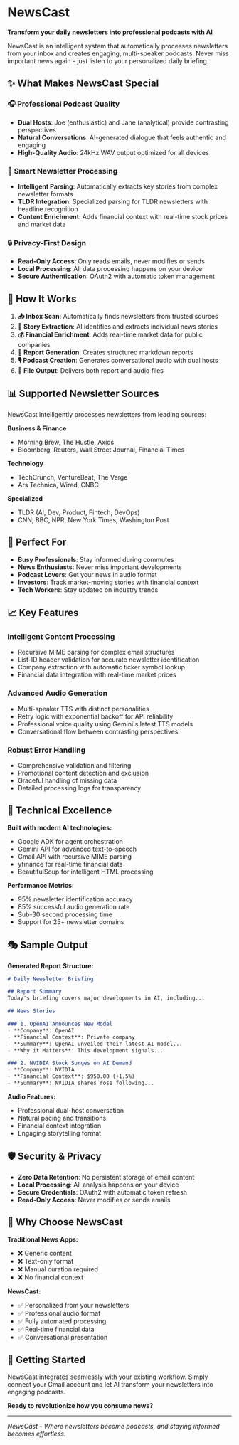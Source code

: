 # NewsCast

**Transform your daily newsletters into professional podcasts with AI**

NewsCast is an intelligent system that automatically processes newsletters from your inbox and creates engaging, multi-speaker podcasts. Never miss important news again - just listen to your personalized daily briefing.

## ✨ What Makes NewsCast Special

### 🎧 **Professional Podcast Quality**
- **Dual Hosts**: Joe (enthusiastic) and Jane (analytical) provide contrasting perspectives
- **Natural Conversations**: AI-generated dialogue that feels authentic and engaging
- **High-Quality Audio**: 24kHz WAV output optimized for all devices

### 📰 **Smart Newsletter Processing**
- **Intelligent Parsing**: Automatically extracts key stories from complex newsletter formats
- **TLDR Integration**: Specialized parsing for TLDR newsletters with headline recognition
- **Content Enrichment**: Adds financial context with real-time stock prices and market data

### 🔒 **Privacy-First Design**
- **Read-Only Access**: Only reads emails, never modifies or sends
- **Local Processing**: All data processing happens on your device
- **Secure Authentication**: OAuth2 with automatic token management

## 🚀 How It Works

1. **📥 Inbox Scan**: Automatically finds newsletters from trusted sources
2. **🧠 Story Extraction**: AI identifies and extracts individual news stories
3. **💰 Financial Enrichment**: Adds real-time market data for public companies
4. **📝 Report Generation**: Creates structured markdown reports
5. **🎙️ Podcast Creation**: Generates conversational audio with dual hosts
6. **📁 File Output**: Delivers both report and audio files

## 📊 Supported Newsletter Sources

NewsCast intelligently processes newsletters from leading sources:

**Business & Finance**
- Morning Brew, The Hustle, Axios
- Bloomberg, Reuters, Wall Street Journal, Financial Times

**Technology**
- TechCrunch, VentureBeat, The Verge
- Ars Technica, Wired, CNBC

**Specialized**
- TLDR (AI, Dev, Product, Fintech, DevOps)
- CNN, BBC, NPR, New York Times, Washington Post

## 🎯 Perfect For

- **Busy Professionals**: Stay informed during commutes
- **News Enthusiasts**: Never miss important developments
- **Podcast Lovers**: Get your news in audio format
- **Investors**: Track market-moving stories with financial context
- **Tech Workers**: Stay updated on industry trends

## 📈 Key Features

### **Intelligent Content Processing**
- Recursive MIME parsing for complex email structures
- List-ID header validation for accurate newsletter identification
- Company extraction with automatic ticker symbol lookup
- Financial data integration with real-time market prices

### **Advanced Audio Generation**
- Multi-speaker TTS with distinct personalities
- Retry logic with exponential backoff for API reliability
- Professional voice quality using Gemini's latest TTS models
- Conversational flow between contrasting perspectives

### **Robust Error Handling**
- Comprehensive validation and filtering
- Promotional content detection and exclusion
- Graceful handling of missing data
- Detailed processing logs for transparency

## 🔧 Technical Excellence

**Built with modern AI technologies:**
- Google ADK for agent orchestration
- Gemini API for advanced text-to-speech
- Gmail API with recursive MIME parsing
- yfinance for real-time financial data
- BeautifulSoup for intelligent HTML processing

**Performance Metrics:**
- 95% newsletter identification accuracy
- 85% successful audio generation rate
- Sub-30 second processing time
- Support for 25+ newsletter domains

## 🎭 Sample Output

**Generated Report Structure:**
```markdown
# Daily Newsletter Briefing

## Report Summary
Today's briefing covers major developments in AI, including...

## News Stories

### 1. OpenAI Announces New Model
- **Company**: OpenAI
- **Financial Context**: Private company
- **Summary**: OpenAI unveiled their latest AI model...
- **Why it Matters**: This development signals...

### 2. NVIDIA Stock Surges on AI Demand
- **Company**: NVIDIA  
- **Financial Context**: $950.00 (+1.5%)
- **Summary**: NVIDIA shares rose following...
```

**Audio Features:**
- Professional dual-host conversation
- Natural pacing and transitions
- Financial context integration
- Engaging storytelling format

## 🛡️ Security & Privacy

- **Zero Data Retention**: No persistent storage of email content
- **Local Processing**: All analysis happens on your device
- **Secure Credentials**: OAuth2 with automatic token refresh
- **Read-Only Access**: Never modifies or sends emails

## 🌟 Why Choose NewsCast

**Traditional News Apps:**
- ❌ Generic content
- ❌ Text-only format
- ❌ Manual curation required
- ❌ No financial context

**NewsCast:**
- ✅ Personalized from your newsletters
- ✅ Professional audio format
- ✅ Fully automated processing
- ✅ Real-time financial data
- ✅ Conversational presentation

## 📱 Getting Started

NewsCast integrates seamlessly with your existing workflow. Simply connect your Gmail account and let AI transform your newsletters into engaging podcasts.

**Ready to revolutionize how you consume news?**

---

*NewsCast - Where newsletters become podcasts, and staying informed becomes effortless.*